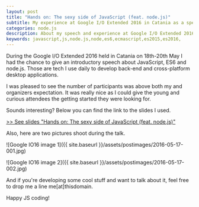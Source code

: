 ```yaml
---
layout: post
title: "Hands on: The sexy side of JavaScript (feat. node.js)"
subtitle: My experience at Google I/O Extended 2016 in Catania as a speaker
categories: node.js
description: About my speech and experience at Google I/O Extended 2016 in Catania
keywords: javascript,js,node.js,node,es6,ecmascript,es2015,es2016,
---
```


During the Google I/O Extended 2016 held in Catania on 18th-20th May I had the chance to give an introductory speech about JavaScript, ES6 and node.js. Those are tech I use daily to develop back-end and cross-platform desktop applications.

I was pleased to see the number of participants was above both my and organizers expectation. It was really nice as I could give the young and curious attendees the getting started they were looking for.

Sounds interesting? Below you can find the link to the slides I used.

[>> See slides "Hands on: The sexy side of JavaScript (feat. node.js)"](http://www.slideshare.net/pirafrank/hand-on-the-sexy-side-of-javascript-feat-nodejs)

Also, here are two pictures shoot during the talk.

![Google IO16 image 1]({{ site.baseurl }}/assets/postimages/2016-05-17-001.jpg)

![Google IO16 image 2]({{ site.baseurl }}/assets/postimages/2016-05-17-002.jpg)

And if you're developing some cool stuff and want to talk about it, feel free to drop me a line me[at]thisdomain.

Happy JS coding!
